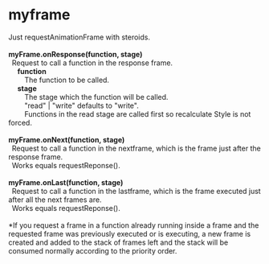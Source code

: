# myframe

Just requestAnimationFrame with steroids.  
<br/>
**myFrame.onResponse(function, stage)**  
&ensp;Request to call a function in the response frame.  
 &ensp;&ensp; **function**  
&ensp;&ensp;&ensp;&ensp; The function to be called.  
&ensp;&ensp; **stage**  
&ensp;&ensp;&ensp;&ensp; The stage which the function will be called.  
&ensp;&ensp;&ensp;&ensp; "read" | "write"   defaults to "write".  
&ensp;&ensp;&ensp;&ensp; Functions in the read stage are called first so recalculate Style is not forced.  
 <br/>
**myFrame.onNext(function, stage)**  
&ensp;Request to call a function in the nextframe, which is the frame just after the response frame.  
&ensp;Works equals requestReponse().  
<br/>
**myFrame.onLast(function, stage)**  
&ensp;Request to call a function in the lastframe, which is the frame executed just after all the next frames are.  
&ensp;Works equals requestReponse().  
<br/> 
*If you request a frame in a function already running inside a frame and the requested frame was previously executed or is executing, a new frame is created and added to the stack of frames left and the stack will be consumed normally according to the priority order.
